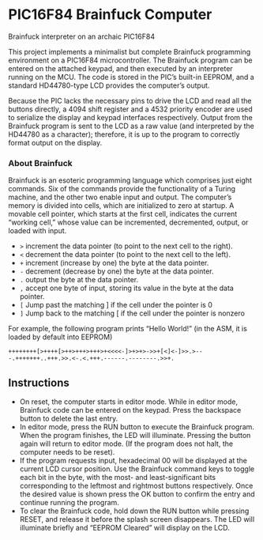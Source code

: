 # PIC16F84 Brainfuck Computer
Brainfuck interpreter on an archaic PIC16F84

This project implements a minimalist but complete Brainfuck programming environment on a PIC16F84 microcontroller. The Brainfuck program can be entered on the attached keypad, and then executed by an interpreter running on the MCU. The code is stored in the PIC’s built-in EEPROM, and a standard HD44780-type LCD provides the computer’s output.

Because the PIC lacks the necessary pins to drive the LCD and read all the buttons directly, a 4094 shift register and a 4532 priority encoder are used to serialize the display and keypad interfaces respectively. Output from the Brainfuck program is sent to the LCD as a raw value (and interpreted by the HD44780 as a character); therefore, it is up to the program to correctly format output on the display.

### About Brainfuck
Brainfuck is an esoteric programming language which comprises just eight commands. Six of the commands provide the functionality of a Turing machine, and the other two enable input and output. The computer’s memory is divided into cells, which are initialized to zero at startup. A movable cell pointer, which starts at the first cell, indicates the current “working cell,” whose value can be incremented, decremented, output, or loaded with input.

-  `>`	  increment the data pointer (to point to the next cell to the right).
-  `<`	  decrement the data pointer (to point to the next cell to the left).
-  `+`	  increment (increase by one) the byte at the data pointer.
-  `-`	  decrement (decrease by one) the byte at the data pointer.
-  `.`	  output the byte at the data pointer.
-  `,`	  accept one byte of input, storing its value in the byte at the data pointer.
-  `[`	  Jump past the matching ] if the cell under the pointer is 0
-  `]`	  Jump back to the matching [ if the cell under the pointer is nonzero

For example, the following program prints “Hello World!” (in the ASM, it is loaded by default into EEPROM)

`++++++++[>++++[>++>+++>+++>+<<<<-]>+>+>->>+[<]<-]>>.>---.+++++++..+++.>>.<-.<.+++.------.--------.>>+.`

## Instructions
- On reset, the computer starts in editor mode. While in editor mode, Brainfuck code can be entered on the keypad. Press the backspace button to delete the last entry.
- In editor mode, press the RUN button to execute the Brainfuck program. When the program finishes, the LED will illuminate. Pressing the button again will return to editor mode. (If the program does not halt, the computer needs to be reset).
- If the program requests input, hexadecimal 00 will be displayed at the current LCD cursor position. Use the Brainfuck command keys to toggle each bit in the byte, with the most- and least-significant bits corresponding to the leftmost and rightmost buttons respectively. Once the desired value is shown press the OK button to confirm the entry and continue running the program.
- To clear the Brainfuck code, hold down the RUN button while pressing RESET, and release it before the splash screen disappears. The LED will illuminate briefly and “EEPROM Cleared” will display on the LCD.
